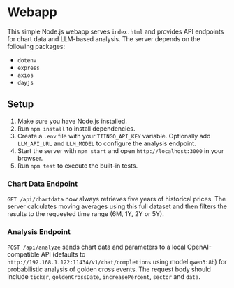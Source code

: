 # Webapp

This simple Node.js webapp serves `index.html` and provides API endpoints for chart data and LLM-based analysis. The server depends on the following packages:

- `dotenv`
- `express`
- `axios`
- `dayjs`

## Setup

1. Make sure you have Node.js installed.
2. Run `npm install` to install dependencies.
3. Create a `.env` file with your `TIINGO_API_KEY` variable. Optionally add `LLM_API_URL` and `LLM_MODEL` to configure the analysis endpoint.
4. Start the server with `npm start` and open `http://localhost:3000` in your browser.
5. Run `npm test` to execute the built-in tests.

### Chart Data Endpoint

`GET /api/chartdata` now always retrieves five years of historical prices. The
server calculates moving averages using this full dataset and then filters the
results to the requested time range (6M, 1Y, 2Y or 5Y).

### Analysis Endpoint

`POST /api/analyze` sends chart data and parameters to a local OpenAI-compatible API (defaults to `http://192.168.1.122:11434/v1/chat/completions` using model `qwen3:8b`) for probabilistic analysis of golden cross events. The request body should include `ticker`, `goldenCrossDate`, `increasePercent`, `sector` and `data`.


